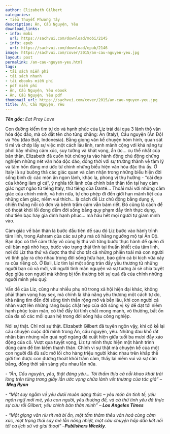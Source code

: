 ```yaml
---
author: Elizabeth Gilbert
categories:
- Tiểu Thuyết Phương Tây
description: Ăn, Cầu Nguyện, Yêu
download_links:
- info: mobi
  url: https://sachvui.com/download/mobi/2145
- info: epub
  url: https://sachvui.com/download/epub/2146
image: https://sachvui.com/cover/2015/an-cau-nguyen-yeu.jpg
layout: post
permalink: /an-cau-nguyen-yeu.html
tags:
- tải sách miễn phí
- tải sách nhanh
- tải ebooks miễn phí
- pdf miễn phí
- Ăn, Cầu Nguyện, Yêu ebook
- Ăn, Cầu Nguyện, Yêu pdf
thumbnail_url: https://sachvui.com/cover/2015/an-cau-nguyen-yeu.jpg
title: Ăn, Cầu Nguyện, Yêu
---
```


 <div class="item-desc text-justify"> <p><strong><em>Tên gốc:</em></strong><em> Eat Pray Love</em></p><p>Con đường kiếm tìm tự do và hạnh phúc của Liz trải dài qua 3 lãnh thổ văn hóa độc đáo, mà cô đặt tên cho từng chặng: Ăn (Italy), Cầu nguyện (Ấn Độ) và Yêu (đảo Bali, Indonesia). Bằng giọng văn kể chuyện hóm hỉnh, quan sát tỉ mỉ và chớp lấy sự việc một cách láu lỉnh, ranh mãnh cộng với khả năng tự phơi bày những cảm xúc, suy tưởng và khát vọng, ẩn ức… cụ thể nhất của bản thân, Elizabeth đã cuốn hút chúng ta vào hành động chủ động chứng nghiệm những nét văn hóa độc đáo, đồng thời với sự trưởng thành về tâm lý và tâm hồn đáng mơ ước từ chính những biểu hiện văn hóa đặc thù ấy. Ở Italy là sự buông thả các giác quan và cảm nhận trong những biểu hiện đời sống bình dị: các món ăn ngon lành, khác lạ, phong vị thụ hưởng - “cái đẹp của không làm gì cả”, ý nghĩa tốt lành của chính bản thân tồn tại hay cảm giác ngọt ngào từ tiếng Italy, thứ tiếng của Danté... Thoải mái với những cảm giác của chính mình, và hơn nữa, tự cho phép đi đến giới hạn mãnh liệt của những cảm giác, niềm vui thích… là cách để Liz chủ động bằng dụng ý, chiến thắng nỗi cô đơn và bệnh trầm cảm vẫn bám riết. Đó cũng là cách để cô thoát khỏi lối đong đếm đời sống bằng quy phạm đầy tính thực dụng, như tiền bạc hay gia đình hạnh phúc… mà hầu hết mọi người tự giam mình vào.</p><p>Cảm giác về bản thân là bước đầu tiên để sau đó Liz bước vào hành trình tâm linh, trong Ashram của các sư phụ mà cô hằng ngưỡng mộ tại Ấn Độ. Bạn đọc có thể cảm thấy vô cùng lý thú với từng bước thực hành để quên đi cái bản ngã nhỏ hẹp, bước vào trạng thái tĩnh tại thuần khiết của tâm linh, nơi đó Liz tha thứ và được tha thứ cho tất cả những phiền toái mà con người vô tình gây ra cho nhau trong đời sống hữu hạn, bao gồm cả bi kịch vừa xảy ra của riêng cô. Ở Bali, Liz tìm lại một sống tràn đầy yêu thương từ những người bạn cũ và mới, với người tình mãn nguyện và sự tương ái sẻ chia tuyệt đẹp giữa con người mà không bị tổn thương bởi sự quá đà của chính những người mình yêu quý.</p><p>Vấn đề của Liz, cũng như nhiều phụ nữ trong xã hội hiện đại khác, không phải tham vọng hay sex, mà chính là khả năng yêu thương một cách tự do, khả năng tìm đến đời sống tinh thần rộng mở và bền lâu, khi con người cá nhân vượt lên những ràng buộc chật hẹp của đời sống vị kỷ để đạt tới niềm hạnh phúc toàn mãn, có thể đẩy lùi tính chất mong manh, vô thường, bất ổn của đa số các mối quan hệ trong đời sống hậu công nghiệp.</p><p>Nói sự thật. Chỉ nói sự thật. Elizabeth Gilbert đã tuyên ngôn vậy, khi cô kể lại câu chuyện cuộc đời mình trong Ăn, cầu nguyện, yêu. Những đau khổ rất nhân bản nhưng vẫn quá ngỡ ngàng đã xuất hiện giữa tuổi ba mưoi đầy xáo động của cô. Vượt qua tuyệt vọng, Liz tự mình thực hiện một hành trình dũng cảm để tìm kiếm thanh thản. Chính vì sự thật mà chuyện kể của một con người đã đủ sức mở lối cho hàng triệu người khác nhau trên khắp thế giới tìm được con đường thoát khỏi trầm cảm, thấy lại niềm vui và sự cân bằng, đồng thời sẵn sàng yêu nhau lần nữa.</p><p><em>- “Ăn, Cầu nguyện, yêu, thật đáng yêu… Tôi thấm thía cả nỗi khao khát trải lòng trên từng trang giấy lẫn ước vọng chữa lành vết thương của tác giả” – <strong>Meg Ryan</strong></em></p><p><em>- “Một suy ngẫm về yêu dưói muôn dạng thức – yêu món ăn tinh tế, yêu ngôn ngữ mới mẻ, yêu con người, yêu thượng đế, và cả thứ tình yêu đã thực sự cứu rỗi Gilbert, yêu chính bản thân mình” – <strong>Los Angeles Times</strong></em></p><p><em>- “Một giọng văn ríu rít mà bí ẩn, một tấm thảm thêu văn hoá cùng cảm xúc, một trạng thái say mê lẫn nồng nhiệt, một câu chuyện hấp dẫn kết nối tới cả lịch sử và giai thoại” –<strong>Publishers Weekly</strong>.</em></p> </div>